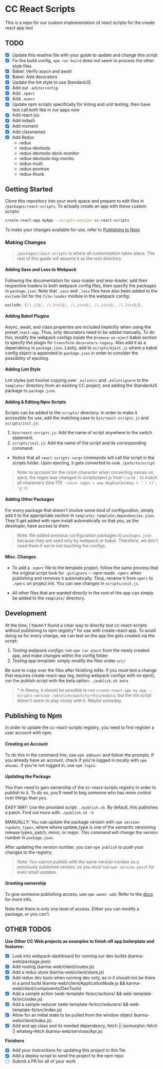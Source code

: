 # CC React Scripts

This is a repo for our custom implementation of react scripts for the create react app tool


## TODO

- [x] Update this readme file with your guide to update and change this script
- [x] Fix the build config, `npm run build` does not seem to process the other style files
- [x] Babel: Verify asycn and await
- [x] Babel: Add decorators
- [x] Update the lint style to use StandardJS
- [x] Add our `.editorconfig`
- [x] Add `.npmrc`
- [x] Add `.nvmrc`
- [x] Update npm scripts specifically for linting and unit testing, then have test call both like in our apps now
- [x] Add react-jss
- [x] Add lodash
- [x] Add moment
- [x] Add classnames
- [x] Add Redux
    - redux
    - redux-devtools
    - redux-devtools-dock-monitor
    - redux-devtools-log-monito
    - redux-multi
    - redux-promise
    - redux-thunk

## Getting Started
Clone this repository into your work space and prepare to edit files in `/packages/react-scripts`. To actually _create_ an app with these custom scripts:
```bash
create-react-app myApp --scripts-version cc-react-scripts
```
To make your changes available for use, refer to [Publishing to Npm](#publishing-to-Npm)

### Making Changes

> `/packages/react-scripts` is where all customization takes place.
> The rest of this guide will assume it as the root directory.

#### Adding Sass and Less to Webpack
Following the documentation for sass-loader and less-loader, add their respective loaders to both webpack config files, then specify the packages in `package.json`. Note that `.sass` and `.less` files have also been added to the `exclude` list for the `file-loader` module in the webpack config:
```javascript
exclude: [/\.js$/, /\.html$/, /\.json$/, /\.sass$/, /\.less$/],
```

#### Adding Babel Plugins
Async, await, and class properties are included implicitly when using the preset `react-app`. Thus, only decorators need to be added manually. To do this, modify the webpack configs inside the `@remove-on-eject` babel section to specify the plugin for `transform-decorators-legacy`. Also add it as a dependency in `package.json`. Lastly, add to `scripts/eject.js` where a babel config object is appended to `package.json` in order to consider the possibility of ejecting.

#### Adding Lint Style
Lint styles just involve copying over `.eslintrc` and `.eslintignore` to the `template/` directory from an existing CC project, and adding the StandardJS package to `package.json`.

#### Adding & Editing Npm Scripts
Scripts can be added to the `scripts/` directory. In order to make it accessible for use, add the matching case to `bin/react-scripts.js` and `scripts/init.js`:
1. `bin/react-scripts.js`: Add the name of script anywhere to the switch statement.
2. `scripts/init.js`: Add the name of the script and its corresponding command.
  - Notice that all `react-scripts <arg>` commands will call the script in the scripts folder. Upon ejecting, it gets converted to `node /path/to/script`

>Note: to account for the colon character when converting names on eject, the regex was changed in scripts/eject.js from `\\w` to `.` to match all characters (line 179 - `const regex = new RegExp(binKey + ' (.+)', 'g')`).

#### Adding Other Packages
For every package that doesn't involve some kind of configuration, simply add it to the appropriate section in `template/.template.dependencies.json`. They'll get added with npm install automatically so that you, as the developer, have access to them.

>Note: We added previous configuration packages to `packages.json` because they are used only by webpack or babel. Therefore, we don't need them if we're not touching the configs.

#### Misc. Changes

- To add a `.npmrc` file to the template project, follow the same process that the original script took for `.gitignore` -- npm reads `.npmrc` when publishing and removes it automatically. Thus, rename it from `npmrc` to `.npmrc` on project init. You can see changes in `scripts/init.js`.

- All other files that are wanted directly in the root of the app can simply be added to the `template/` directory.

## Development
At the time, I haven't found a clear way to directly test cc-react-scripts without publishing to npm registry\* for use with create-react-app. To avoid doing so for every change, we can test on the app the gets created via the script:

1. *Testing webpack configs*: run `npm run eject` from the newly created app, and make changes within the config folder.
2. *Testing app template*: simply modify the files under `src/`

Be sure to copy over the files after finishing edits. If you _must_ test a change that requires create-react-app (eg, testing webpack configs with no eject), run the publish script with the beta option: `./publish.sh beta`

>\* In theory, it should be possible to run `create-react-app my-app --scripts-version /absolute/path/to/this/module`, but the init script doesn't seem to play nicely with it. Maybe someday.

## Publishing to Npm

In order to update the cc-react-scripts registry, you need to first register a user account with npm.

#### Creating an Account
To do this in the command line, use `npm adduser` and follow the prompts. If you already have an account, check if you're logged in locally with `npm whoami`. If you're not logged in, use `npm login`.

#### Updating the Package
You then need to gain ownership of the cc-react-scripts registry in order to publish to it. To do so, you'll need to beg someone who has more control over things than you.

*EASY WAY*: Use the provided script: `./publish.sh`. By default, this publishes a patch. Find out more with `./publish.sh -h`

*MANUALLY*: You can update the package version with `npm version <update_type>`, where where update_type is one of the semantic versioning release types, patch, minor, or major. This command will change the version number in `package.json`.

After updating the version number, you can `npm publish` to push your changes to the registry.

>Note: You cannot publish with the same version number as a previously published version, so you *must* run `npm version patch` for even small updates.

#### Granting ownership
To give someone publishing access, use `npm owner add`. Refer to the [docs](https://docs.npmjs.com/cli/owner) for more info.

Note that there is only one level of access. Either you can modify a package, or you can't.

## OTHER TODOS

**Use Other CC Web projects as examples to finish off app boilerplate and features:**

- [x] Look into webpack-dashboard for running our dev builds (karma-web/package.json)
- [x] Add routing (karma-web/client/routes.js)
- [x] Add a redux store (karma-web/client/store.js)
- [x] Add redux dev tools when running dev only, as in it should not be there in a prod build (karma-web/client/ApplicationNode.js && karma-web/client/components/DevTools)
- [x] Add a sample action (web-template-fe/src/actions/ && web-template-fe/src/index.js)
- [x] Add a sample reducer (web-template-fe/src/reducers/ && web-template-fe/src/index.js)
- [x] Allow for an initial state to be pulled from the window object (karma-web/client/index.js)
- [x] Add and api class and its needed dependency, fetch || isomorphic-fetch || whatwg-fetch (karma-web/services/Api.js)

**Finishers**

- [x] Add your instructions for updating this project to this file
- [x] Add a deploy script to send the project to the npm repo
- [ ] Submit a PR for all of your work
